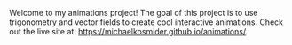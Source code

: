 Welcome to my animations project! The goal of this project is to use trigonometry and vector fields to create cool interactive animations. Check out the live site at: https://michaelkosmider.github.io/animations/
